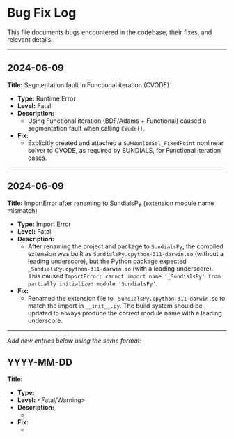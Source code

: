 # Bug Fix Log

This file documents bugs encountered in the codebase, their fixes, and relevant details.

---

## 2024-06-09
**Title:** Segmentation fault in Functional iteration (CVODE)

- **Type:** Runtime Error
- **Level:** Fatal
- **Description:**
  - Using Functional iteration (BDF/Adams + Functional) caused a segmentation fault when calling `CVode()`.
- **Fix:**
  - Explicitly created and attached a `SUNNonlinSol_FixedPoint` nonlinear solver to CVODE, as required by SUNDIALS, for Functional iteration cases.

---

## 2024-06-09
**Title:** ImportError after renaming to SundialsPy (extension module name mismatch)

- **Type:** Import Error
- **Level:** Fatal
- **Description:**
  - After renaming the project and package to `SundialsPy`, the compiled extension was built as `SundialsPy.cpython-311-darwin.so` (without a leading underscore), but the Python package expected `_SundialsPy.cpython-311-darwin.so` (with a leading underscore). This caused `ImportError: cannot import name '_SundialsPy' from partially initialized module 'SundialsPy'`.
- **Fix:**
  - Renamed the extension file to `_SundialsPy.cpython-311-darwin.so` to match the import in `__init__.py`. The build system should be updated to always produce the correct module name with a leading underscore.

---

_Add new entries below using the same format:_

## YYYY-MM-DD
**Title:** <Bug Title>

- **Type:** <Type>
- **Level:** <Fatal/Warning>
- **Description:**
  - <Describe the bug and how it manifested>
- **Fix:**
  - <Describe the fix applied> 